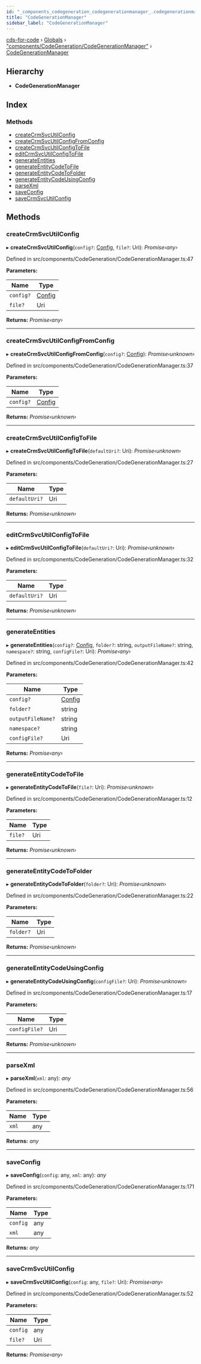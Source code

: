 ```yaml
---
id: "_components_codegeneration_codegenerationmanager_.codegenerationmanager"
title: "CodeGenerationManager"
sidebar_label: "CodeGenerationManager"
---
```


[cds-for-code](../index.md) › [Globals](../globals.md) › ["components/CodeGeneration/CodeGenerationManager"](../modules/_components_codegeneration_codegenerationmanager_.md) › [CodeGenerationManager](_components_codegeneration_codegenerationmanager_.codegenerationmanager.md)

## Hierarchy

* **CodeGenerationManager**

## Index

### Methods

* [createCrmSvcUtilConfig](_components_codegeneration_codegenerationmanager_.codegenerationmanager.md#createcrmsvcutilconfig)
* [createCrmSvcUtilConfigFromConfig](_components_codegeneration_codegenerationmanager_.codegenerationmanager.md#createcrmsvcutilconfigfromconfig)
* [createCrmSvcUtilConfigToFile](_components_codegeneration_codegenerationmanager_.codegenerationmanager.md#createcrmsvcutilconfigtofile)
* [editCrmSvcUtilConfigToFile](_components_codegeneration_codegenerationmanager_.codegenerationmanager.md#editcrmsvcutilconfigtofile)
* [generateEntities](_components_codegeneration_codegenerationmanager_.codegenerationmanager.md#generateentities)
* [generateEntityCodeToFile](_components_codegeneration_codegenerationmanager_.codegenerationmanager.md#generateentitycodetofile)
* [generateEntityCodeToFolder](_components_codegeneration_codegenerationmanager_.codegenerationmanager.md#generateentitycodetofolder)
* [generateEntityCodeUsingConfig](_components_codegeneration_codegenerationmanager_.codegenerationmanager.md#generateentitycodeusingconfig)
* [parseXml](_components_codegeneration_codegenerationmanager_.codegenerationmanager.md#parsexml)
* [saveConfig](_components_codegeneration_codegenerationmanager_.codegenerationmanager.md#saveconfig)
* [saveCrmSvcUtilConfig](_components_codegeneration_codegenerationmanager_.codegenerationmanager.md#savecrmsvcutilconfig)

## Methods

###  createCrmSvcUtilConfig

▸ **createCrmSvcUtilConfig**(`config?`: [Config](../interfaces/_api_cds_webapi_cdswebapi_.cdswebapi.config.md), `file?`: Uri): *Promise‹any›*

Defined in src/components/CodeGeneration/CodeGenerationManager.ts:47

**Parameters:**

Name | Type |
------ | ------ |
`config?` | [Config](../interfaces/_api_cds_webapi_cdswebapi_.cdswebapi.config.md) |
`file?` | Uri |

**Returns:** *Promise‹any›*

___

###  createCrmSvcUtilConfigFromConfig

▸ **createCrmSvcUtilConfigFromConfig**(`config?`: [Config](../interfaces/_api_cds_webapi_cdswebapi_.cdswebapi.config.md)): *Promise‹unknown›*

Defined in src/components/CodeGeneration/CodeGenerationManager.ts:37

**Parameters:**

Name | Type |
------ | ------ |
`config?` | [Config](../interfaces/_api_cds_webapi_cdswebapi_.cdswebapi.config.md) |

**Returns:** *Promise‹unknown›*

___

###  createCrmSvcUtilConfigToFile

▸ **createCrmSvcUtilConfigToFile**(`defaultUri?`: Uri): *Promise‹unknown›*

Defined in src/components/CodeGeneration/CodeGenerationManager.ts:27

**Parameters:**

Name | Type |
------ | ------ |
`defaultUri?` | Uri |

**Returns:** *Promise‹unknown›*

___

###  editCrmSvcUtilConfigToFile

▸ **editCrmSvcUtilConfigToFile**(`defaultUri?`: Uri): *Promise‹unknown›*

Defined in src/components/CodeGeneration/CodeGenerationManager.ts:32

**Parameters:**

Name | Type |
------ | ------ |
`defaultUri?` | Uri |

**Returns:** *Promise‹unknown›*

___

###  generateEntities

▸ **generateEntities**(`config?`: [Config](../interfaces/_api_cds_webapi_cdswebapi_.cdswebapi.config.md), `folder?`: string, `outputFileName?`: string, `namespace?`: string, `configFile?`: Uri): *Promise‹any›*

Defined in src/components/CodeGeneration/CodeGenerationManager.ts:42

**Parameters:**

Name | Type |
------ | ------ |
`config?` | [Config](../interfaces/_api_cds_webapi_cdswebapi_.cdswebapi.config.md) |
`folder?` | string |
`outputFileName?` | string |
`namespace?` | string |
`configFile?` | Uri |

**Returns:** *Promise‹any›*

___

###  generateEntityCodeToFile

▸ **generateEntityCodeToFile**(`file?`: Uri): *Promise‹unknown›*

Defined in src/components/CodeGeneration/CodeGenerationManager.ts:12

**Parameters:**

Name | Type |
------ | ------ |
`file?` | Uri |

**Returns:** *Promise‹unknown›*

___

###  generateEntityCodeToFolder

▸ **generateEntityCodeToFolder**(`folder?`: Uri): *Promise‹unknown›*

Defined in src/components/CodeGeneration/CodeGenerationManager.ts:22

**Parameters:**

Name | Type |
------ | ------ |
`folder?` | Uri |

**Returns:** *Promise‹unknown›*

___

###  generateEntityCodeUsingConfig

▸ **generateEntityCodeUsingConfig**(`configFile?`: Uri): *Promise‹unknown›*

Defined in src/components/CodeGeneration/CodeGenerationManager.ts:17

**Parameters:**

Name | Type |
------ | ------ |
`configFile?` | Uri |

**Returns:** *Promise‹unknown›*

___

###  parseXml

▸ **parseXml**(`xml`: any): *any*

Defined in src/components/CodeGeneration/CodeGenerationManager.ts:56

**Parameters:**

Name | Type |
------ | ------ |
`xml` | any |

**Returns:** *any*

___

###  saveConfig

▸ **saveConfig**(`config`: any, `xml`: any): *any*

Defined in src/components/CodeGeneration/CodeGenerationManager.ts:171

**Parameters:**

Name | Type |
------ | ------ |
`config` | any |
`xml` | any |

**Returns:** *any*

___

###  saveCrmSvcUtilConfig

▸ **saveCrmSvcUtilConfig**(`config`: any, `file?`: Uri): *Promise‹any›*

Defined in src/components/CodeGeneration/CodeGenerationManager.ts:52

**Parameters:**

Name | Type |
------ | ------ |
`config` | any |
`file?` | Uri |

**Returns:** *Promise‹any›*
